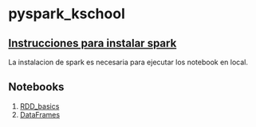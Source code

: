 # pyspark_kschool

## [Instrucciones para instalar spark](instalacion_spark.md)
La instalacion de spark es necesaria para ejecutar los notebook en local.

## Notebooks

1. [RDD_basics](RDD_basics.ipynb)
2. [DataFrames](DataFrames_SQL.ipynb)
